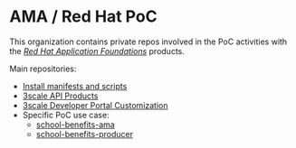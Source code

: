 # AMA / Red Hat PoC

This organization contains private repos involved in the PoC activities with the [*Red Hat Application Foundations*](https://access.redhat.com/products/red-hat-application-foundations/) products.

Main repositories:
- [Install manifests and scripts](../../../install/)
- [3scale API Products](../../../ThreescaleAPIProducts/)
- [3scale Developer Portal Customization](../../../ThreescaleDeveloperPortalCustomizations/)
- Specific PoC use case:
    - [school-benefits-ama](../../../school-benefits-ama/)
    - [school-benefits-producer](../../../school-benefits-producer/)
